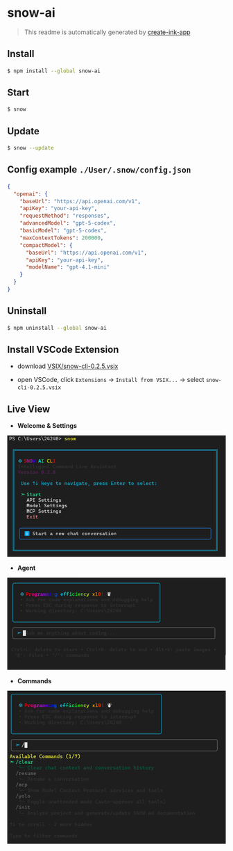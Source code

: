 # snow-ai

> This readme is automatically generated by [create-ink-app](https://github.com/vadimdemedes/create-ink-app)

## Install

```bash
$ npm install --global snow-ai
```

## Start
```bash
$ snow
```

## Update
```bash
$ snow --update
```

## Config example  `./User/.snow/config.json`
```json
{
  "openai": {
    "baseUrl": "https://api.openai.com/v1",
    "apiKey": "your-api-key",
    "requestMethod": "responses",
    "advancedModel": "gpt-5-codex",
    "basicModel": "gpt-5-codex",
    "maxContextTokens": 200000,
    "compactModel": {
      "baseUrl": "https://api.openai.com/v1",
      "apiKey": "your-api-key",
      "modelName": "gpt-4.1-mini"
    }
  }
}
```

## Uninstall
```bash
$ npm uninstall --global snow-ai
```

## Install VSCode Extension

* download [VSIX/snow-cli-0.2.5.vsix](https://github.com/MayDay-wpf/snow-cli/blob/main/VSIX/snow-cli-0.2.5.vsix)

* open VSCode, click `Extensions` -> `Install from VSIX...` -> select `snow-cli-0.2.5.vsix`

## Live View
* **Welcome & Settings**

![alt text](image.png)

* **Agent**

![alt text](image-1.png)

* **Commands**

![alt text](image-2.png)